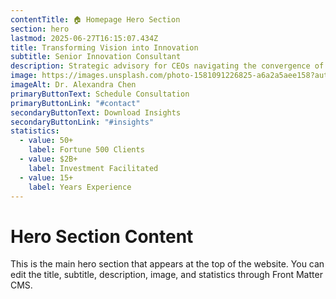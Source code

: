 ```yaml
---
contentTitle: 🏠 Homepage Hero Section
section: hero
lastmod: 2025-06-27T16:15:07.434Z
title: Transforming Vision into Innovation
subtitle: Senior Innovation Consultant
description: Strategic advisory for CEOs navigating the convergence of green technology, deep tech, and artificial intelligence. From market entry to investment strategy, I help leaders build sustainable competitive advantages.
image: https://images.unsplash.com/photo-1581091226825-a6a2a5aee158?auto=format&fit=crop&w=800&q=80
imageAlt: Dr. Alexandra Chen
primaryButtonText: Schedule Consultation
primaryButtonLink: "#contact"
secondaryButtonText: Download Insights
secondaryButtonLink: "#insights"
statistics:
  - value: 50+
    label: Fortune 500 Clients
  - value: $2B+
    label: Investment Facilitated
  - value: 15+
    label: Years Experience
---
```


# Hero Section Content

This is the main hero section that appears at the top of the website. You can edit the title, subtitle, description, image, and statistics through Front Matter CMS.
